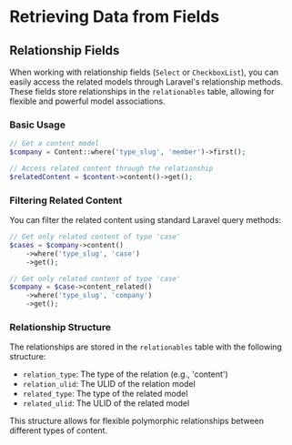 # Retrieving Data from Fields

## Relationship Fields

When working with relationship fields (`Select` or `CheckboxList`), you can easily access the related models through Laravel's relationship methods. These fields store relationships in the `relationables` table, allowing for flexible and powerful model associations.

### Basic Usage

```php
// Get a content model
$company = Content::where('type_slug', 'member')->first();

// Access related content through the relationship
$relatedContent = $content->content()->get();
```

### Filtering Related Content

You can filter the related content using standard Laravel query methods:

```php
// Get only related content of type 'case'
$cases = $company->content()
    ->where('type_slug', 'case')
    ->get();
```

```php
// Get only related content of type 'case'
$company = $case->content_related()
    ->where('type_slug', 'company')
    ->get();
```

### Relationship Structure

The relationships are stored in the `relationables` table with the following structure:
- `relation_type`: The type of the relation (e.g., 'content')
- `relation_ulid`: The ULID of the relation model
- `related_type`: The type of the related model
- `related_ulid`: The ULID of the related model

This structure allows for flexible polymorphic relationships between different types of content.

